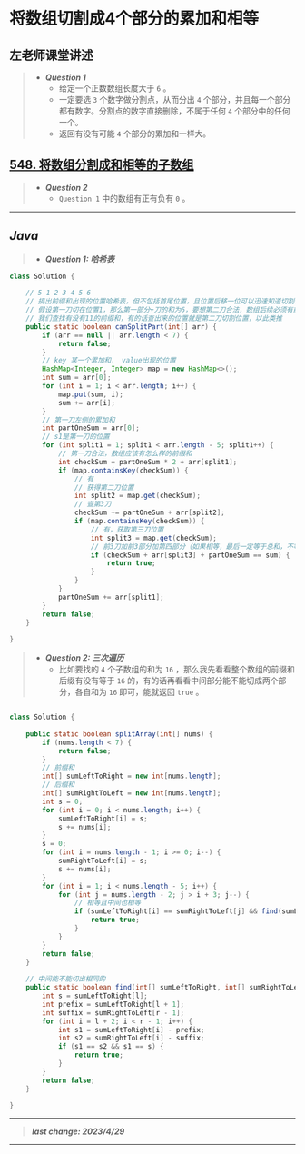 # 将数组切割成4个部分的累加和相等

## 左老师课堂讲述

> - ***Question 1***
>   - 给定一个正数数组长度大于 `6` 。
>   - 一定要选 `3` 个数字做分割点，从而分出 `4` 个部分，并且每一个部分都有数字。分割点的数字直接删除，不属于任何 `4` 个部分中的任何一个。
>   - 返回有没有可能 `4` 个部分的累加和一样大。

## [548. 将数组分割成和相等的子数组](https://leetcode.cn/problems/split-array-with-equal-sum/)

> - ***Question 2***
>   - `Question 1` 中的数组有正有负有 `0` 。

---

## *Java*

> - ***Question 1: 哈希表***

```java
class Solution {
    
    // 5 1 2 3 4 5 6
    // 搞出前缀和出现的位置哈希表，但不包括首尾位置，且位置后移一位可以迅速知道切割位置
    // 假设第一刀切在位置1，那么第一部分+刀的和为6，要想第二刀合法，数组后续必须有前缀和为5的子数组且以第一刀的下一个位置开头
    // 我们查找有没有11的前缀和，有的话查出来的位置就是第二刀切割位置，以此类推
    public static boolean canSplitPart(int[] arr) {
        if (arr == null || arr.length < 7) {
            return false;
        }
        // key 某一个累加和， value出现的位置
        HashMap<Integer, Integer> map = new HashMap<>();
        int sum = arr[0];
        for (int i = 1; i < arr.length; i++) {
            map.put(sum, i);
            sum += arr[i];
        }
        // 第一刀左侧的累加和
        int partOneSum = arr[0];
        // s1是第一刀的位置
        for (int split1 = 1; split1 < arr.length - 5; split1++) {
            // 第一刀合法，数组应该有怎么样的前缀和
            int checkSum = partOneSum * 2 + arr[split1];
            if (map.containsKey(checkSum)) {
                // 有
                // 获得第二刀位置
                int split2 = map.get(checkSum);
                // 查第3刀
                checkSum += partOneSum + arr[split2];
                if (map.containsKey(checkSum)) {
                    // 有，获取第三刀位置
                    int split3 = map.get(checkSum);
                    // 前3刀加前3部分加第四部分（如果相等，最后一定等于总和，不等于前面的部分一定不等于总和）
                    if (checkSum + arr[split3] + partOneSum == sum) {
                        return true;
                    }
                }
            }
            partOneSum += arr[split1];
        }
        return false;
    }
    
}
```

> - ***Question 2: 三次遍历***
>   - 比如要找的 `4` 个子数组的和为 `16` ，那么我先看看整个数组的前缀和后缀有没有等于 `16` 的，有的话再看看中间部分能不能切成两个部分，各自和为 `16` 即可，能就返回 `true` 。

```java
```

```java
class Solution {
    
    public static boolean splitArray(int[] nums) {
        if (nums.length < 7) {
            return false;
        }
        // 前缀和
        int[] sumLeftToRight = new int[nums.length];
        // 后缀和
        int[] sumRightToLeft = new int[nums.length];
        int s = 0;
        for (int i = 0; i < nums.length; i++) {
            sumLeftToRight[i] = s;
            s += nums[i];
        }
        s = 0;
        for (int i = nums.length - 1; i >= 0; i--) {
            sumRightToLeft[i] = s;
            s += nums[i];
        }
        for (int i = 1; i < nums.length - 5; i++) {
            for (int j = nums.length - 2; j > i + 3; j--) {
                // 相等且中间也相等
                if (sumLeftToRight[i] == sumRightToLeft[j] && find(sumLeftToRight, sumRightToLeft, i, j)) {
                    return true;
                }
            }
        }
        return false;
    }
    
    // 中间能不能切出相同的
    public static boolean find(int[] sumLeftToRight, int[] sumRightToLeft, int l, int r) {
        int s = sumLeftToRight[l];
        int prefix = sumLeftToRight[l + 1];
        int suffix = sumRightToLeft[r - 1];
        for (int i = l + 2; i < r - 1; i++) {
            int s1 = sumLeftToRight[i] - prefix;
            int s2 = sumRightToLeft[i] - suffix;
            if (s1 == s2 && s1 == s) {
                return true;
            }
        }
        return false;
    }
    
}
```

---

> ***last change: 2023/4/29***

---
